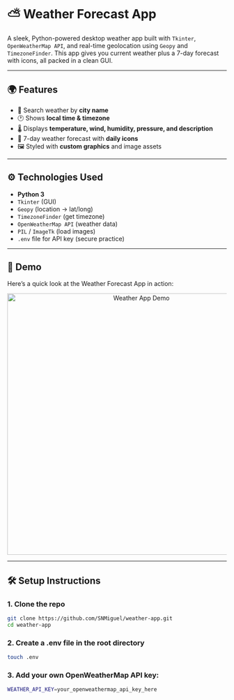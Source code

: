 # ⛅ Weather Forecast App

A sleek, Python-powered desktop weather app built with `Tkinter`, `OpenWeatherMap API`, and real-time geolocation using `Geopy` and `TimezoneFinder`. This app gives you current weather plus a 7-day forecast with icons, all packed in a clean GUI.

---

## 🌍 Features

- 📍 Search weather by **city name**
- 🕐 Shows **local time & timezone**
- 🌡️ Displays **temperature, wind, humidity, pressure, and description**
- 📅 7-day weather forecast with **daily icons**
- 🖼️ Styled with **custom graphics** and image assets

---

## ⚙️ Technologies Used

- **Python 3**
- `Tkinter` (GUI)
- `Geopy` (location → lat/long)
- `TimezoneFinder` (get timezone)
- `OpenWeatherMap API` (weather data)
- `PIL` / `ImageTk` (load images)
- `.env` file for API key (secure practice)

---

## 🎥 Demo

Here’s a quick look at the Weather Forecast App in action:

<p align="center">
  <img src="https://i.imgur.com/YyUOCKP.gif" alt="Weather App Demo" width="600"/>
</p>

---

## 🛠️ Setup Instructions

### 1. Clone the repo

```bash
git clone https://github.com/SNMiguel/weather-app.git
cd weather-app
```

### 2. Create a .env file in the root directory

```bash
touch .env
```

### 3. Add your own OpenWeatherMap API key:

```bash
WEATHER_API_KEY=your_openweathermap_api_key_here
```
